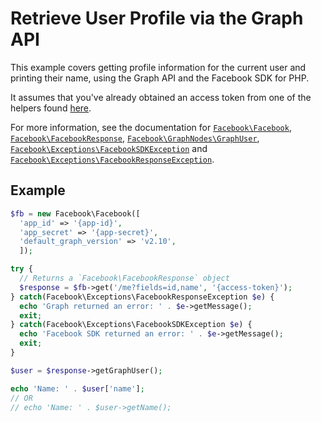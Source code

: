 # Retrieve User Profile via the Graph API

This example covers getting profile information for the current user and printing their name, using the Graph API and the Facebook SDK for PHP.

It assumes that you've already obtained an access token from one of the helpers found [here](../reference.md).

For more information, see the documentation for [`Facebook\Facebook`](../reference/Facebook.md), [`Facebook\FacebookResponse`](../reference/FacebookResponse.md), [`Facebook\GraphNodes\GraphUser`](../reference/GraphNode.md#graphuser-instance-methods), [`Facebook\Exceptions\FacebookSDKException`](../reference/FacebookSDKException.md) and [`Facebook\Exceptions\FacebookResponseException`](../reference/FacebookResponseException.md).

## Example

```php
$fb = new Facebook\Facebook([
  'app_id' => '{app-id}',
  'app_secret' => '{app-secret}',
  'default_graph_version' => 'v2.10',
  ]);

try {
  // Returns a `Facebook\FacebookResponse` object
  $response = $fb->get('/me?fields=id,name', '{access-token}');
} catch(Facebook\Exceptions\FacebookResponseException $e) {
  echo 'Graph returned an error: ' . $e->getMessage();
  exit;
} catch(Facebook\Exceptions\FacebookSDKException $e) {
  echo 'Facebook SDK returned an error: ' . $e->getMessage();
  exit;
}

$user = $response->getGraphUser();

echo 'Name: ' . $user['name'];
// OR
// echo 'Name: ' . $user->getName();
```
